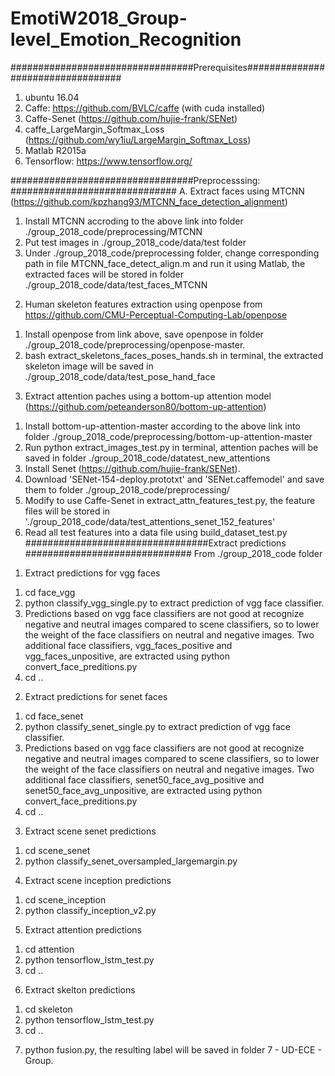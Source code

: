 # EmotiW2018_Group-level_Emotion_Recognition

#################################Prerequisites##################################
1. ubuntu 16.04
2. Caffe: https://github.com/BVLC/caffe  (with cuda installed)
3. Caffe-Senet (https://github.com/hujie-frank/SENet) 
4. caffe_LargeMargin_Softmax_Loss (https://github.com/wy1iu/LargeMargin_Softmax_Loss) 
5. Matlab R2015a
6. Tensorflow: https://www.tensorflow.org/

#################################Preprocesssing: ##############################
A. Extract faces using MTCNN (https://github.com/kpzhang93/MTCNN_face_detection_alignment)
  1) Install MTCNN accroding to the above link into folder ./group_2018_code/preprocessing/MTCNN
  2) Put test images in ./group_2018_code/data/test folder
  3) Under ./group_2018_code/preprocessing folder, change corresponding path in file MTCNN_face_detect_align.m and run it using Matlab, the extracted faces will be stored in folder ./group_2018_code/data/test_faces_MTCNN
  
2. Human skeleton features extraction using openpose from https://github.com/CMU-Perceptual-Computing-Lab/openpose
  1) Install openpose from link above, save openpose in folder ./group_2018_code/preprocessing/openpose-master. 
  2) bash extract_skeletons_faces_poses_hands.sh in terminal, the extracted skeleton image will be saved in  ./group_2018_code/data/test_pose_hand_face

3. Extract attention paches using a bottom-up attention model (https://github.com/peteanderson80/bottom-up-attention)
  1) Install bottom-up-attention-master according to the above link into folder ./group_2018_code/preprocessing/bottom-up-attention-master
  2) Run python extract_images_test.py in terminal, attention paches will be saved in folder ./group_2018_code/datatest_new_attentions
  3) Install Senet (https://github.com/hujie-frank/SENet).
  4) Download 'SENet-154-deploy.prototxt' and 'SENet.caffemodel' and save them to folder ./group_2018_code/preprocessing/
  5) Modify to use Caffe-Senet in extract_attn_features_test.py, the feature files will be stored in './group_2018_code/data/test_attentions_senet_152_features'  
  6) Read all test features into a data file using build_dataset_test.py
#################################Extract predictions ##############################
From ./group_2018_code folder
1. Extract predictions for vgg faces
  1) cd face_vgg
  2) python classify_vgg_single.py to extract prediction of vgg face classifier.
  3) Predictions based on vgg face classifiers are not good at recognize negative and neutral images compared to scene classifiers, so to lower the weight of the face classifiers on neutral and negative images. Two additional face classifiers, vgg_faces_positive and vgg_faces_unpositive, are extracted using python convert_face_preditions.py
  4) cd ..

2. Extract predictions for senet faces
  1) cd face_senet
  2) python classify_senet_single.py to extract prediction of vgg face classifier.
  3) Predictions based on vgg face classifiers are not good at recognize negative and neutral images compared to scene classifiers, so to lower the weight of the face classifiers on neutral and negative images. Two additional face classifiers, senet50_face_avg_positive and senet50_face_avg_unpositive, are extracted using python convert_face_preditions.py
  4) cd ..


3. Extract scene senet predictions
  1) cd scene_senet
  2) python classify_senet_oversampled_largemargin.py

4. Extract scene inception predictions
  1) cd scene_inception
  2) python classify_inception_v2.py


5. Extract attention predictions
  1) cd attention
  2) python tensorflow_lstm_test.py
  3) cd ..

6. Extract skelton predictions
  1) cd skeleton
  2) python tensorflow_lstm_test.py
  3) cd ..

7. python fusion.py, the resulting label will be saved in folder 7 - UD-ECE - Group.

